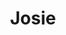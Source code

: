 ---
pid: ch169
title: Josie
location_transcription: 
coordinates: 
zipcode: '19147'
gen_neighborhood: South Philadelphia
neighborhood: Queen Village,Bella Vista,Pennsport,Italian Market
outside_phl: 
age: '5'
age_range: "<6"
instagram: 
image_file_name: ch_169.jpg
proposal_transcription: Statue of a war
topic: Unknown
topic_summary: '0'
type: Other No Form
keywords_other: 
credit: 
image_labels: 
twitter: 
facebook: 
permalink: "/monuments/ch169/"
layout: item-page
---